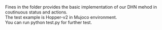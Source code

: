 Fines in the folder provides the basic implementation of our DHN mehod in coutinuous status and actions.  
The test example is Hopper-v2 in Mujoco environment.  
You can run python test.py for further test.    
